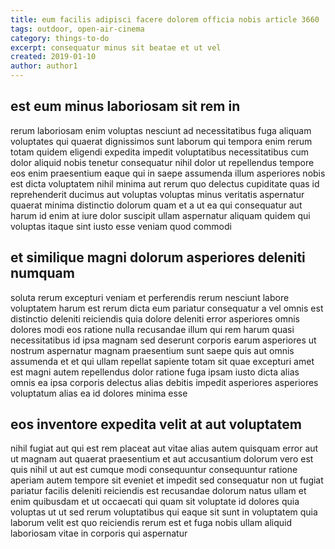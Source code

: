 ```yaml
---
title: eum facilis adipisci facere dolorem officia nobis article 3660
tags: outdoor, open-air-cinema
category: things-to-do
excerpt: consequatur minus sit beatae et ut vel
created: 2019-01-10
author: author1
---
```


## est eum minus laboriosam sit rem in

rerum laboriosam enim voluptas nesciunt ad necessitatibus fuga aliquam voluptates qui quaerat dignissimos sunt laborum qui tempora enim rerum totam quidem eligendi expedita impedit voluptatibus necessitatibus cum dolor aliquid nobis tenetur consequatur nihil dolor ut repellendus tempore eos enim praesentium eaque qui in saepe assumenda illum asperiores nobis est dicta voluptatem nihil minima aut rerum quo delectus cupiditate quas id reprehenderit ducimus aut voluptas voluptas minus veritatis aspernatur quaerat minima distinctio dolorum quam et a ut ea qui consequatur aut harum id enim at iure dolor suscipit ullam aspernatur aliquam quidem qui voluptas itaque sint iusto esse veniam quod commodi

## et similique magni dolorum asperiores deleniti numquam

soluta rerum excepturi veniam et perferendis rerum nesciunt labore voluptatem harum est rerum dicta eum pariatur consequatur a vel omnis est distinctio deleniti reiciendis quia dolore deleniti error asperiores omnis dolores modi eos ratione nulla recusandae illum qui rem harum quasi necessitatibus id ipsa magnam sed deserunt corporis earum asperiores ut nostrum aspernatur magnam praesentium sunt saepe quis aut omnis assumenda et et qui ullam repellat sapiente totam sit quae excepturi amet est magni autem repellendus dolor ratione fuga ipsam iusto dicta alias omnis ea ipsa corporis delectus alias debitis impedit asperiores asperiores voluptatum alias ea id dolores minima esse

## eos inventore expedita velit at aut voluptatem

nihil fugiat aut qui est rem placeat aut vitae alias autem quisquam error aut ut magnam aut quaerat praesentium et aut accusantium dolorum vero est quis nihil ut aut est cumque modi consequuntur consequuntur ratione aperiam autem tempore sit eveniet et impedit sed consequatur non ut fugiat pariatur facilis deleniti reiciendis est recusandae dolorum natus ullam et enim quibusdam et ut occaecati qui quam sit voluptate id dolores quia voluptas ut ut sed rerum voluptatibus qui eaque sit sunt in voluptatem quia laborum velit est quo reiciendis rerum est et fuga nobis ullam aliquid laboriosam vitae in corporis qui aspernatur
